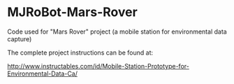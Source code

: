 # MJRoBot-Mars-Rover
Code used for "Mars Rover" project (a mobile station for environmental data capture) 

The complete project instructions can be found at:

http://www.instructables.com/id/Mobile-Station-Prototype-for-Environmental-Data-Ca/

